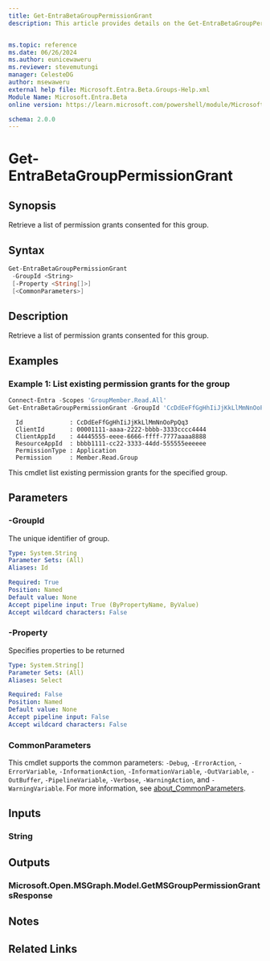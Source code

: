 ```yaml
---
title: Get-EntraBetaGroupPermissionGrant
description: This article provides details on the Get-EntraBetaGroupPermissionGrant command.


ms.topic: reference
ms.date: 06/26/2024
ms.author: eunicewaweru
ms.reviewer: stevemutungi
manager: CelesteDG
author: msewaweru
external help file: Microsoft.Entra.Beta.Groups-Help.xml
Module Name: Microsoft.Entra.Beta
online version: https://learn.microsoft.com/powershell/module/Microsoft.Entra.Beta/Get-EntraBetaGroupPermissionGrant

schema: 2.0.0
---
```


# Get-EntraBetaGroupPermissionGrant

## Synopsis

Retrieve a list of permission grants consented for this group.

## Syntax

```powershell
Get-EntraBetaGroupPermissionGrant
 -GroupId <String>
 [-Property <String[]>]
 [<CommonParameters>]
```

## Description

Retrieve a list of permission grants consented for this group.

## Examples

### Example 1: List existing permission grants for the group

```powershell
Connect-Entra -Scopes 'GroupMember.Read.All'
Get-EntraBetaGroupPermissionGrant -GroupId 'CcDdEeFfGgHhIiJjKkLlMmNnOoPpQq3'
```

```Output
  Id             : CcDdEeFfGgHhIiJjKkLlMmNnOoPpQq3
  ClientId       : 00001111-aaaa-2222-bbbb-3333cccc4444
  ClientAppId    : 44445555-eeee-6666-ffff-7777aaaa8888
  ResourceAppId  : bbbb1111-cc22-3333-44dd-555555eeeeee
  PermissionType : Application
  Permission     : Member.Read.Group
```

This cmdlet list existing permission grants for the specified group.

## Parameters

### -GroupId

The unique identifier of group.

```yaml
Type: System.String
Parameter Sets: (All)
Aliases: Id

Required: True
Position: Named
Default value: None
Accept pipeline input: True (ByPropertyName, ByValue)
Accept wildcard characters: False
```

### -Property

Specifies properties to be returned

```yaml
Type: System.String[]
Parameter Sets: (All)
Aliases: Select

Required: False
Position: Named
Default value: None
Accept pipeline input: False
Accept wildcard characters: False
```

### CommonParameters

This cmdlet supports the common parameters: `-Debug`, `-ErrorAction`, `-ErrorVariable`, `-InformationAction`, `-InformationVariable`, `-OutVariable`, `-OutBuffer`, `-PipelineVariable`, `-Verbose`, `-WarningAction`, and `-WarningVariable`. For more information, see [about_CommonParameters](https://go.microsoft.com/fwlink/?LinkID=113216).

## Inputs

### String

## Outputs

### Microsoft.Open.MSGraph.Model.GetMSGroupPermissionGrantsResponse

## Notes

## Related Links
